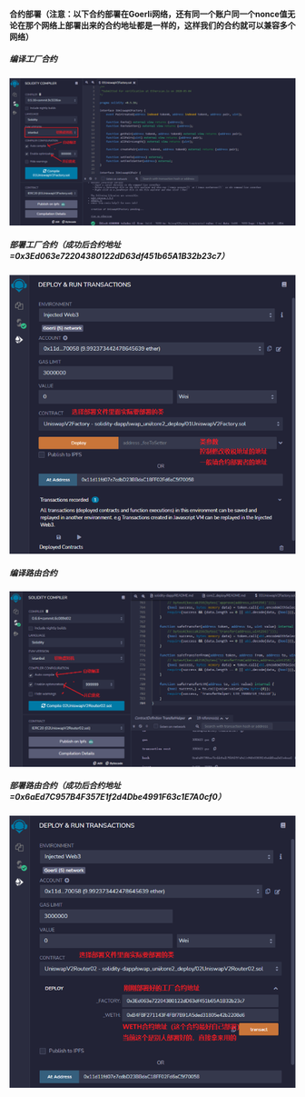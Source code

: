 #### 合约部署（注意：以下合约部署在Goerli网络，还有同一个账户同一个nonce值无论在那个网络上部署出来的合约地址都是一样的，这样我们的合约就可以兼容多个网络）
##### 编译工厂合约
![image](https://github.com/firechiang/solidity-dapp/blob/master/images/swap01.PNG)

##### 部署工厂合约（成功后合约地址=0x3Ed063e72204380122dD63df451b65A1B32b23c7）
![image](https://github.com/firechiang/solidity-dapp/blob/master/images/swap02.PNG)

##### 编译路由合约
![image](https://github.com/firechiang/solidity-dapp/blob/master/images/swap03.PNG)

##### 部署路由合约（成功后合约地址=0x6aEd7C957B4F357E1f2d4Dbe4991F63c1E7A0cf0）
![image](https://github.com/firechiang/solidity-dapp/blob/master/images/swap04.PNG)